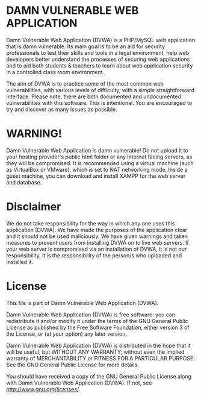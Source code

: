 # DAMN VULNERABLE WEB APPLICATION
Damn Vulnerable Web Application (DVWA) is a PHP/MySQL web application that is damn vulnerable. Its main goal is to be an aid for security professionals to test their skills and tools in a legal environment, help web developers better understand the processes of securing web applications and to aid both students & teachers to learn about web application security in a controlled class room environment.

The aim of DVWA is to practice some of the most common web vulnerabilities, with various levels of difficulty, with a simple straightforward interface. Please note, there are both documented and undocumented vulnerabilities with this software. This is intentional. You are encouraged to try and discover as many issues as possible.

# WARNING!
Damn Vulnerable Web Application is damn vulnerable! Do not upload it to your hosting provider's public html folder or any Internet facing servers, as they will be compromised. It is recommended using a virtual machine (such as VirtualBox or VMware), which is set to NAT networking mode. Inside a guest machine, you can download and install XAMPP for the web server and database.

# Disclaimer
We do not take responsibility for the way in which any one uses this application (DVWA). We have made the purposes of the application clear and it should not be used maliciously. We have given warnings and taken measures to prevent users from installing DVWA on to live web servers. If your web server is compromised via an installation of DVWA, it is not our responsibility, it is the responsibility of the person/s who uploaded and installed it.

# License
This file is part of Damn Vulnerable Web Application (DVWA).

Damn Vulnerable Web Application (DVWA) is free software: you can redistribute it and/or modify it under the terms of the GNU General Public License as published by the Free Software Foundation, either version 3 of the License, or (at your option) any later version.

Damn Vulnerable Web Application (DVWA) is distributed in the hope that it will be useful, but WITHOUT ANY WARRANTY; without even the implied warranty of MERCHANTABILITY or FITNESS FOR A PARTICULAR PURPOSE. See the GNU General Public License for more details.

You should have received a copy of the GNU General Public License along with Damn Vulnerable Web Application (DVWA). If not, see http://www.gnu.org/licenses/.

